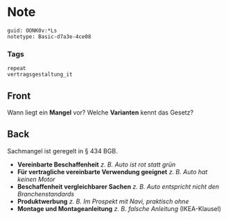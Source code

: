 # Note
```
guid: OONK0v:*Ls
notetype: Basic-d7a3e-4ce08
```

### Tags
```
repeat
vertragsgestaltung_it
```

## Front
Wann liegt ein <b>Mangel</b> vor? Welche <b>Varianten</b> kennt das
Gesetz?

## Back
Sachmangel ist geregelt in § 434 BGB.
<div>
  <ul>
    <li><b>Vereinbarte Beschaffenheit</b> <em>z. B. Auto ist rot
    statt grün</em>
    <li><b>Für vertragliche vereinbarte Verwendung geeignet</b>
    <em>z. B. Auto hat keinen Motor</em>
    <li><b>Beschaffenheit vergleichbarer Sachen</b> <em>z. B. Auto
    entspricht nicht den Branchenstandards</em>
    <li><b>Produktwerbung</b> <em>z. B. Im Prospekt mit Navi,
    praktisch ohne</em>
    <li><b>Montage und Montageanleitung</b> <em>z. B. falsche
    Anleitung</em> (IKEA-Klausel)
  </ul>
</div>

